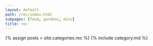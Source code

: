 ```yaml
---
layout: default
path: /rec/index.html
subpages: [food, gardens, misc]
title: rec
---
```


{% assign posts = site.categories.rec %}
{% include category.md %}
